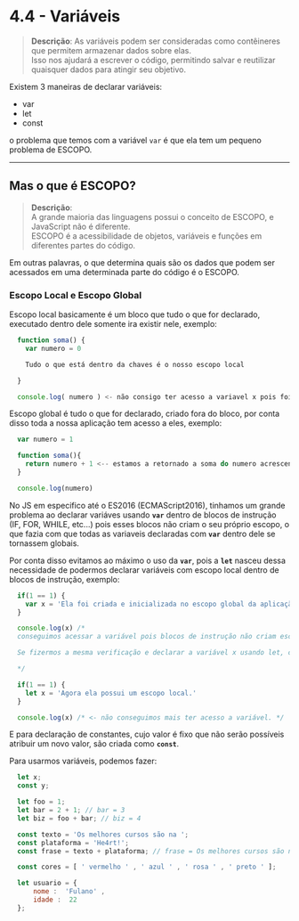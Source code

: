 # 4.4 - Variáveis

> **Descrição**:
  As variáveis ​​podem ser consideradas como contêineres que permitem armazenar dados sobre elas. \
  Isso nos ajudará a escrever o código, permitindo salvar e reutilizar quaisquer dados para atingir seu objetivo.

Existem 3 maneiras de declarar variáveis:
  - var
  - let
  - const

o problema que temos com a variável `var` é que ela tem um pequeno problema de ESCOPO.

---

## Mas o que é ESCOPO?

> **Descrição**: \
  A grande maioria das linguagens possui o conceito de ESCOPO, e JavaScript não é diferente. \
  ESCOPO é a acessibilidade de objetos, variáveis e funções em diferentes partes do código.

Em outras palavras, o que determina quais são os dados que podem ser acessados em uma determinada parte do código é o ESCOPO.

### Escopo Local e Escopo Global

Escopo local basicamente é um bloco que tudo o que for declarado, executado dentro dele somente ira existir nele, exemplo:

```javascript
  function soma() {
    var numero = 0

    Tudo o que está dentro da chaves é o nosso escopo local

  }

  console.log( numero ) <- não consigo ter acesso a variavel x pois foi declarada dentro do escopo local da funcão soma
```

Escopo global é tudo o que for declarado, criado fora do bloco, por conta disso toda a nossa aplicação tem acesso a eles, exemplo:

```javascript
  var numero = 1

  function soma(){
    return numero + 1 <-- estamos a retornado a soma do numero acrescentando mais 1
  }

  console.log(numero)
```

No JS em especifico até o ES2016 (ECMAScript2016), tinhamos um grande problema ao declarar variáves usando **`var`** dentro de blocos de instrução (IF, FOR, WHILE, etc...) pois esses blocos não criam o seu próprio escopo, o que fazia com que todas as variaveis declaradas com **`var`** dentro dele se tornassem globais.

Por conta disso evitamos ao máximo o uso da **`var`**, pois a **`let`** nasceu dessa necessidade de podermos declarar variáveis com escopo local dentro de blocos de instrução, exemplo:

```javascript
  if(1 == 1) {
    var x = 'Ela foi criada e inicializada no escopo global da aplicação.'
  }

  console.log(x) /*
  conseguimos acessar a variável pois blocos de instrução não criam escopo.

  Se fizermos a mesma verificação e declarar a variável x usando let, conseguimos criar um escopo local para ela:

  */

  if(1 == 1) {
    let x = 'Agora ela possui um escopo local.'
  }

  console.log(x) /* <- não conseguimos mais ter acesso a variável. */
```

E para declaração de constantes, cujo valor é fixo que não serão possíveis atribuir um novo valor, são criada como **`const`**.

Para usarmos variáveis, podemos fazer:

```javascript
  let x;
  const y;

  let foo = 1;
  let bar = 2 + 1; // bar = 3
  let biz = foo + bar; // biz = 4

  const texto = 'Os melhores cursos são na ';
  const plataforma = 'He4rt!';
  const frase = texto + plataforma; // frase = Os melhores cursos são na He4rt!

  const cores = [ ' vermelho ' , ' azul ' , ' rosa ' , ' preto ' ];

  let usuario = {
      nome :  'Fulano' ,
      idade :  22
  };
```

